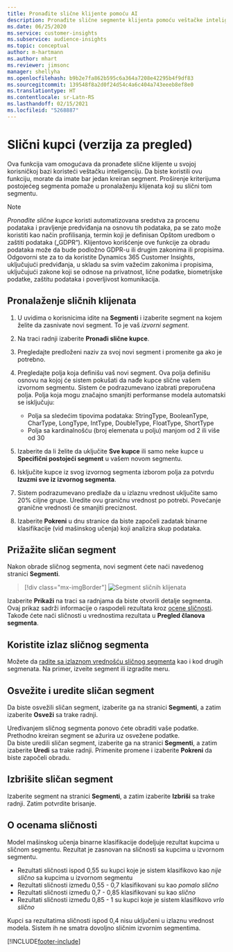 ```yaml
---
title: Pronađite slične klijente pomoću AI
description: Pronađite slične segmente klijenta pomoću veštačke inteligencije.
ms.date: 06/25/2020
ms.service: customer-insights
ms.subservice: audience-insights
ms.topic: conceptual
author: m-hartmann
ms.author: mhart
ms.reviewer: jimsonc
manager: shellyha
ms.openlocfilehash: b9b2e7fa862b595c6a364a7208e42295b4f9df83
ms.sourcegitcommit: 139548f8a2d0f24d54c4a6c404a743eeeb8ef8e0
ms.translationtype: HT
ms.contentlocale: sr-Latn-RS
ms.lasthandoff: 02/15/2021
ms.locfileid: "5268887"
---
```

# <a name="similar-customers-preview"></a>Slični kupci (verzija za pregled)

Ova funkcija vam omogućava da pronađete slične klijente u svojoj korisničkoj bazi koristeći veštačku inteligenciju. Da biste koristili ovu funkciju, morate da imate bar jedan kreiran segment. Proširenje kriterijuma postojećeg segmenta pomaže u pronalaženju klijenata koji su slični tom segmentu.

> [!NOTE]
> *Pronađite slične kupce* koristi automatizovana sredstva za procenu podataka i pravljenje predviđanja na osnovu tih podataka, pa se zato može koristiti kao način profilisanja, termin koji je definisan Opštom uredbom o zaštiti podataka („GDPR“). Klijentovo korišćenje ove funkcije za obradu podataka može da bude podložno GDPR-u ili drugim zakonima ili propisima. Odgovorni ste za to da koristite Dynamics 365 Customer Insights, uključujući predviđanja, u skladu sa svim važećim zakonima i propisima, uključujući zakone koji se odnose na privatnost, lične podatke, biometrijske podatke, zaštitu podataka i poverljivost komunikacija.

## <a name="finding-similar-customers"></a>Pronalaženje sličnih klijenata

1. U uvidima o korisnicima idite na **Segmenti** i izaberite segment na kojem želite da zasnivate novi segment. To je vaš *izvorni segment*.

1. Na traci radnji izaberite **Pronađi slične kupce**.

1. Pregledajte predloženi naziv za svoj novi segment i promenite ga ako je potrebno.

1. Pregledajte polja koja definišu vaš novi segment. Ova polja definišu osnovu na kojoj će sistem pokušati da nađe kupce slične vašem izvornom segmentu. Sistem će podrazumevano izabrati preporučena polja.
  Polja koja mogu značajno smanjiti performanse modela automatski se isključuju:
  
   - Polja sa sledećim tipovima podataka: StringType, BooleanType, CharType, LongType, IntType, DoubleType, FloatType, ShortType
   - Polja sa kardinalnošću (broj elemenata u polju) manjom od 2 ili više od 30

1. Izaberite da li želite da uključite **Sve kupce** ili samo neke kupce u **Specifični postojeći segment** u vašem novom segmentu.

1. Isključite kupce iz svog izvornog segmenta izborom polja za potvrdu **Izuzmi sve iz izvornog segmenta**.

1. Sistem podrazumevano predlaže da u izlaznu vrednost uključite samo 20% ciljne grupe. Uredite ovu graničnu vrednost po potrebi. Povećanje granične vrednosti će smanjiti preciznost.

1. Izaberite **Pokreni** u dnu stranice da biste započeli zadatak binarne klasifikacije (vid mašinskog učenja) koji analizira skup podataka.

## <a name="view-the-similar-segment"></a>Prižažite sličan segment

Nakon obrade sličnog segmenta, novi segment ćete naći navedenog stranici **Segmenti**.

> [!div class="mx-imgBorder"]
> ![Segment sličnih klijenata](media/expanded-segment.png "Segment sličnih klijenata")

Izaberite **Prikaži** na traci sa radnjama da biste otvorili detalje segmenta. Ovaj prikaz sadrži informacije o raspodeli rezultata kroz [ocene sličnosti](#about-similarity-scores). Takođe ćete naći sličnosti u vrednostima rezultata u **Pregled članova segmenta**.

## <a name="use-the-output-of-a-similar-segment"></a>Koristite izlaz sličnog segmenta

Možete da [radite sa izlaznom vrednošću sličnog segmenta](segments.md) kao i kod drugih segmenata. Na primer, izveite segment ili izgradite meru.

## <a name="refresh-and-edit-a-similar-segment"></a>Osvežite i uredite sličan segment

Da biste osvežili sličan segment, izaberite ga na stranici **Segmenti**, a zatim izaberite **Osveži** sa trake radnji.

Uređivanjem sličnog segmenta ponovo ćete obraditi vaše podatke. Prethodno kreiran segment se ažurira uz osvežene podatke.    
Da biste uredili sličan segment, izaberite ga na stranici **Segmenti**, a zatim izaberite **Uredi** sa trake radnji. Primenite promene i izaberite **Pokreni** da biste započeli obradu.

## <a name="delete-a-similar-segment"></a>Izbrišite sličan segment

Izaberite segment na stranici **Segmenti**, a zatim izaberite **Izbriši** sa trake radnji. Zatim potvrdite brisanje.

## <a name="about-similarity-scores"></a>O ocenama sličnosti

Model mašinskog učenja binarne klasifikacije dodeljuje rezultat kupcima u sličnom segmentu. Rezultat je zasnovan na sličnosti sa kupcima u izvornom segmentu.

- Rezultati sličnosti ispod 0,55 su kupci koje je sistem klasifikovo kao *nije slično* sa kupcima u izvornom segmentu
- Rezultati sličnosti između 0,55 - 0,7 klasifikovani su kao *pomalo slično*
- Rezultati sličnosti između 0,7 - 0,85 klasifikovani su kao *slično*
- Rezultati sličnosti između 0,85 - 1 su kupci koje je sistem klasifikovo *vrlo slično*

Kupci sa rezultatima sličnosti ispod 0,4 nisu uključeni u izlaznu vrednost modela. Sistem ih ne smatra dovoljno sličnim izvornim segmentima.


[!INCLUDE[footer-include](../includes/footer-banner.md)]